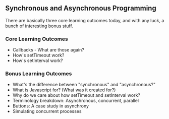 ## Synchronous and Asynchronous Programming

There are basically three core learning outcomes today, and with any luck, a bunch of interesting bonus stuff.

### Core Learning Outcomes

* Callbacks - What are those again?
* How's setTimeout work?
* How's setInterval work?

### Bonus Learning Outcomes

* What's the difference between "synchronous" and "asynchronous?"
* What is Javascript for? (What was it created for?)
* Why do we care about how setTimeout and setInterval work?
* Terminology breakdown: Asynchronous, concurrent, parallel
* Buttons: A case study in asynchrony
* Simulating concurrent processes
